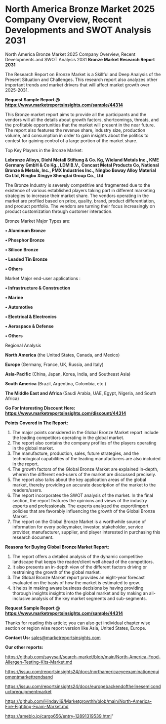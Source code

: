 # North America Bronze Market 2025 Company Overview, Recent Developments and SWOT Analysis 2031
North America Bronze Market 2025 Company Overview, Recent Developments and SWOT Analysis 2031
<strong>Bronze Market Research Report 2031</strong>

The Research Report on Bronze Market is a Skillful and Deep Analysis of the Present Situation and Challenges. This research report also analyzes other important trends and market drivers that will affect market growth over 2025-2031.

<strong>Request Sample Report @ <a href=https://www.marketreportsinsights.com/sample/44314>https://www.marketreportsinsights.com/sample/44314</a></strong>

This Bronze market report aims to provide all the participants and the vendors will all the details about growth factors, shortcomings, threats, and the profitable opportunities that the market will present in the near future. The report also features the revenue share, industry size, production volume, and consumption in order to gain insights about the politics to contest for gaining control of a large portion of the market share.

Top Key Players in the Bronze Market:

<strong>Lebronze Alloys, Diehl Metall Stiftung & Co. Kg, Wieland Metals Inc., KME Germany GmbH & Co Kg., LDM B.V., Concast Metal Products Co, National Bronze & Metals, Inc., PMX Industries Inc., Ningbo Boway Alloy Material Co Ltd, Ningbo Xingye Shengtai Group Co., Ltd</strong>

The Bronze Industry is severely competitive and fragmented due to the existence of various established players taking part in different marketing strategies to increase their market share. The vendors operating in the market are profiled based on price, quality, brand, product differentiation, and product portfolio. The vendors are turning their focus increasingly on product customization through customer interaction.

Bronze Market Major Types are:

<strong>•  Aluminum Bronze

•  Phosphor Bronze

•  Silicon Bronze

•  Leaded Tin Bronze

•  Others</strong>

Market Major end-user applications :

<strong>•  Infrastructure & Construction

•  Marine

•  Automotive

•  Electrical & Electronics

•  Aerospace & Defense

•  Others</strong>

Regional Analysis

</u><strong><b>North America</b></strong> (the United States, Canada, and Mexico)

<strong><b>Europe </b></strong>(Germany, France, UK, Russia, and Italy)

<strong><b>Asia-Pacific</b></strong> (China, Japan, Korea, India, and Southeast Asia)

<strong><b>South America</b></strong> (Brazil, Argentina, Colombia, etc.)

<strong><b>The Middle East and Africa</b></strong> (Saudi Arabia, UAE, Egypt, Nigeria, and South Africa)

<strong>Go For Interesting Discount Here: <a href=https://www.marketreportsinsights.com/discount/44314>https://www.marketreportsinsights.com/discount/44314</a></strong>

<strong>Points Covered in The Report:</strong>
<ol>
  <li>The major points considered in the Global Bronze Market report include the leading competitors operating in the global market.</li>
  <li>The report also contains the company profiles of the players operating in the global market.</li>
  <li>The manufacture, production, sales, future strategies, and the technological capabilities of the leading manufacturers are also included in the report.</li>
  <li>The growth factors of the Global Bronze Market are explained in-depth, wherein the different end-users of the market are discussed precisely.</li>
  <li>The report also talks about the key application areas of the global market, thereby providing an accurate description of the market to the readers/users.</li>
  <li>The report incorporates the SWOT analysis of the market. In the final section, the report features the opinions and views of the industry experts and professionals. The experts analyzed the export/import policies that are favorably influencing the growth of the Global Bronze Market.</li>
  <li>The report on the Global Bronze Market is a worthwhile source of information for every policymaker, investor, stakeholder, service provider, manufacturer, supplier, and player interested in purchasing this research document.</li>
</ol>
<strong>Reasons for Buying Global Bronze Market Report:</strong>

<ol>
  <li>The report offers a detailed analysis of the dynamic competitive landscape that keeps the reader/client well ahead of the competitors.</li>
  <li>It also presents an in-depth view of the different factors driving or restraining the growth of the global market.</li>
  <li>The Global Bronze Market report provides an eight-year forecast evaluated on the basis of how the market is estimated to grow.</li>
  <li>It helps in making aware business decisions by having providing thorough insights insights into the global market and by making an all-inclusive analysis of the key market segments and sub-segments.</li>
</ol>
<strong>Request Sample Report @ <a href=https://www.marketreportsinsights.com/sample/44314>https://www.marketreportsinsights.com/sample/44314</a></strong>


Thanks for reading this article; you can also get individual chapter wise section or region wise report version like Asia, United States, Europe.

<strong>Contact Us:</strong>
sales@marketreportsinsights.com

<strong>Our other reports:</strong>

<a href=https://github.com/sayysaif/search-market/blob/main/North-America-Food-Allergen-Testing-Kits-Market.md>https://github.com/sayysaif/search-market/blob/main/North-America-Food-Allergen-Testing-Kits-Market.md</a>

<a href=https://issuu.com/reportsinsights24/docs/northamericaeyeexaminationequipmentmarkettrendsand>https://issuu.com/reportsinsights24/docs/northamericaeyeexaminationequipmentmarkettrendsand</a>

<a href=https://issuu.com/reportsinsights24/docs/europebackendofthelinesemiconductorequipmentmarket>https://issuu.com/reportsinsights24/docs/europebackendofthelinesemiconductorequipmentmarket</a>

<a href=https://github.com/Hindavii9/Marketgrowthh/blob/main/North-America-Fire-Fighting-Foam-Market.md>https://github.com/Hindavii9/Marketgrowthh/blob/main/North-America-Fire-Fighting-Foam-Market.md</a>

<a href=https://ameblo.jp/cargo656/entry-12891319539.html>https://ameblo.jp/cargo656/entry-12891319539.html</a>"
